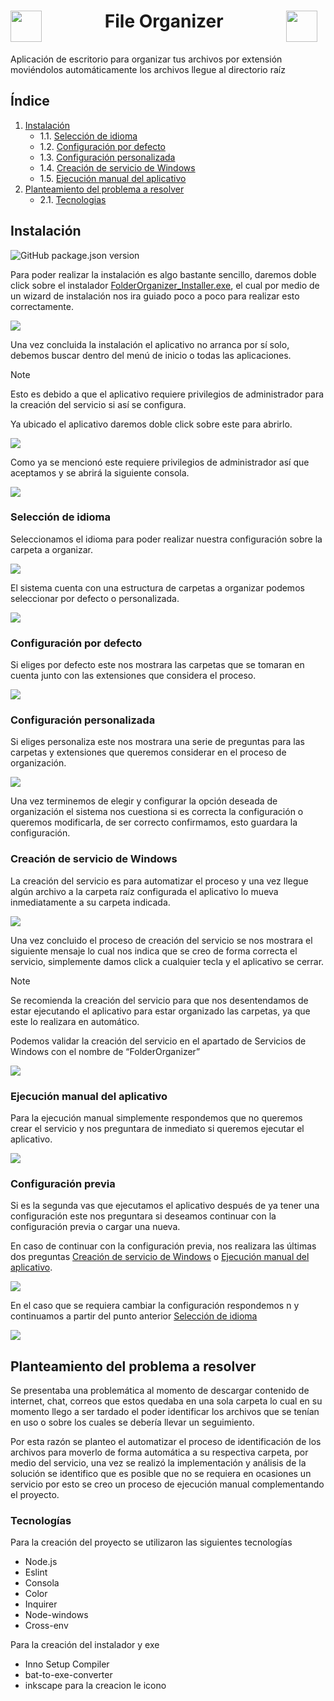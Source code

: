<h1 style='display: flex; gap: 20%'>
    <img src='./assets/icon.ico' width='50'> 
    File Organizer
    <img src='./assets/icon.ico' width='50'> 
</h1>

Aplicación de escritorio para organizar tus archivos por extensión moviéndolos automáticamente los archivos llegue al directorio raíz

<h2>Índice</h2>

1. [Instalación](#id1)
    - 1.1. [Selección de idioma](#id1-6)
    - 1.2. [Configuración por defecto](#id1-1)
    - 1.3. [Configuración personalizada](#id1-2)
    - 1.4. [Creación de servicio de Windows](#id1-3)
    - 1.5. [Ejecución manual del aplicativo](#id1-4)
2. [Planteamiento del problema a resolver](#id2)
    - 2.1. [Tecnologias](#id1-7)

## Instalación<a id='id1'></a>

![GitHub package.json version](https://img.shields.io/github/package-json/v/FrEaKAlL/FolderOrganizer?color=299de3)


Para poder realizar la instalación es algo bastante sencillo, daremos doble click sobre el instalador [FolderOrganizer_Installer.exe](https://github.com/FrEaKAlL/FolderOrganizer/releases/tag/v1.0.0), el cual por medio de un wizard de instalación nos ira guiado poco a poco para realizar esto correctamente.

<img src='./assets/instalacion-1.png'>

Una vez concluida la instalación el aplicativo no arranca por sí solo, debemos buscar dentro del menú de inicio o todas las aplicaciones.

> [!NOTE]
> Esto es debido a que el aplicativo requiere privilegios de administrador para la creación del servicio si así se configura.

Ya ubicado el aplicativo daremos doble click sobre este para abrirlo.

<img src='./assets/instalacion-2.png'>

Como ya se mencionó este requiere privilegios de administrador así que aceptamos y se abrirá la siguiente consola.

<img src='./assets/instalacion-3.png'>

### Selección de idioma<a id='id1-6'></a>

Seleccionamos el idioma para poder realizar nuestra configuración sobre la carpeta a organizar.

<img src='./assets/instalacion-4.png'>

El sistema cuenta con una estructura de carpetas a organizar podemos seleccionar por defecto o personalizada.

<img src='./assets/instalacion-5.png'>

### Configuración por defecto<a id='id1-1'></a>

Si eliges por defecto este nos mostrara las carpetas que se tomaran en cuenta junto con las extensiones que considera el proceso.

<img src='./assets/instalacion-6.png'>

### Configuración personalizada<a id='id1-2'></a>

Si eliges personaliza este nos mostrara una serie de preguntas para las carpetas y extensiones que queremos considerar en el proceso de organización.

<img src='./assets/instalacion-7.png'>

Una vez terminemos de elegir y configurar la opción deseada de organización el sistema nos cuestiona si es correcta la configuración o queremos modificarla, de ser correcto confirmamos, esto guardara la configuración.

### Creación de servicio de Windows<a id='id1-3'></a>

La creación del servicio es para automatizar el proceso y una vez llegue algún archivo a la carpeta raíz configurada el aplicativo lo mueva inmediatamente a su carpeta indicada.

<img src='./assets/instalacion-8.png'>

Una vez concluido el proceso de creación del servicio se nos mostrara el siguiente mensaje lo cual nos indica que se creo de forma correcta el servicio, simplemente damos click a cualquier tecla y el aplicativo se cerrar.

> [!NOTE]
> Se recomienda la creación del servicio para que nos desentendamos de estar ejecutando el aplicativo para estar organizado las carpetas, ya que este lo realizara en automático. 

Podemos validar la creación del servicio en el apartado de Servicios de Windows con el nombre de “FolderOrganizer”

<img src='./assets/instalacion-9.png'>

### Ejecución manual del aplicativo<a id='id1-4'></a>

Para la ejecución manual simplemente respondemos que no queremos crear el servicio y nos preguntara de inmediato si queremos ejecutar el aplicativo.

<img src='./assets/instalacion-12.png'>

### Configuración previa<a id='id1-5'></a>

Si es la segunda vas que ejecutamos el aplicativo después de ya tener una configuración este nos preguntara si deseamos continuar con la configuración previa o cargar una nueva.

En caso de continuar con la configuración previa, nos realizara las últimas dos preguntas [Creación de servicio de Windows](#id1-3) o [Ejecución manual del aplicativo](#id1-4).

<img src='./assets/instalacion-11.png'>

En el caso que se requiera cambiar la configuración respondemos n y continuamos a partir del punto anterior [Selección de idioma](#id1-6)

<img src='./assets/instalacion-10.png'>

## Planteamiento del problema a resolver<a id='id2'></a>

Se presentaba una problemática al momento de descargar contenido de internet, chat, correos que estos quedaba en una sola carpeta lo cual en su momento llego a ser tardado el poder identificar los archivos que se tenían en uso o sobre los cuales se debería llevar un seguimiento.

Por esta razón se planteo el automatizar el proceso de identificación de los archivos para moverlo de forma automática a su respectiva carpeta, por medio del servicio, una vez se realizó la implementación y análisis de la solución se identifico que es posible que no se requiera en ocasiones un servicio por esto se creo un proceso de ejecución manual complementando el proyecto.

### Tecnologías<a id='id1-7'></a>

Para la creación del proyecto se utilizaron las siguientes tecnologías
* Node.js
* Eslint
* Consola
* Color
* Inquirer
* Node-windows
* Cross-env

Para la creación del instalador y exe
* Inno Setup Compiler
* bat-to-exe-converter
* inkscape para la creacion le icono

